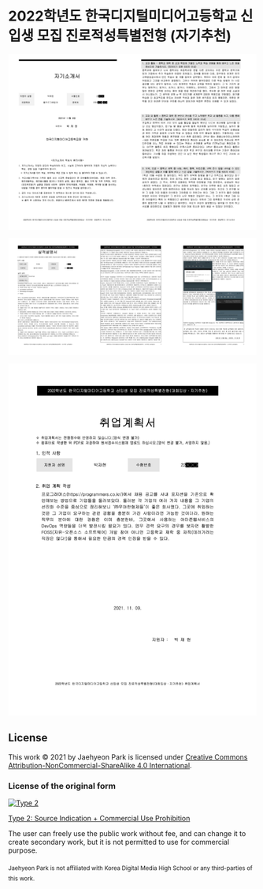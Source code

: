 # 2022학년도 한국디지털미디어고등학교 신입생 모집 진로적성특별전형 (자기추천)

[![자기소개서](images/자기소개서.png)]([게시용]%20자기소개서.pdf)

[![실적설명서](images/실적설명서.png)]([게시용]%20실적설명서.pdf)

[![취업계획서](images/취업계획서.png)]([게시용]%20취업계획서.pdf)

## License

This work © 2021 by Jaehyeon Park is licensed under [Creative Commons Attribution-NonCommercial-ShareAlike 4.0 International](https://creativecommons.org/licenses/by-nc-sa/4.0/).

### License of the original form

[![Type 2](https://www.kogl.or.kr/static/kogl/img/sub/KOGLType2-BY+NC.jpg)](http://www.kogl.or.kr/info/licenseType2.do)

[Type 2: Source Indication + Commercial Use Prohibition](http://www.kogl.or.kr/info/licenseType2.do)

The user can freely use the public work without fee, and can change it to create secondary work, but it is not permitted to use for commercial purpose.

<sub>Jaehyeon Park is not affiliated with Korea Digital Media High School or any third-parties of this work.</sub> <!-- markdownlint-disable-line MD033 -->
